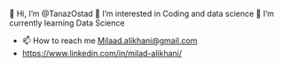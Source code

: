 👋 Hi, I’m @TanazOstad
👀 I’m interested in Coding and data science
🌱 I’m currently learning Data Science
- 📫 How to reach me Milaad.alikhani@gmail.com
- https://www.linkedin.com/in/milad-alikhani/
<!---
Milad277/Milad277 is a ✨ special ✨ repository because its `README.md` (this file) appears on your GitHub profile.
You can click the Preview link to take a look at your changes.
--->
